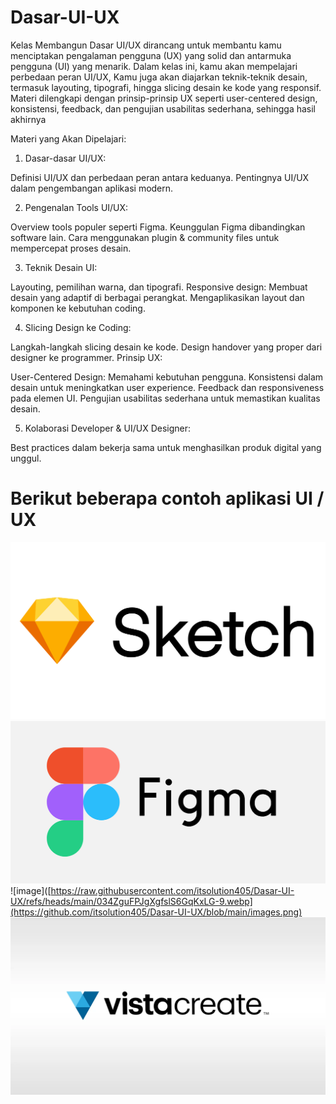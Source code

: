 # Dasar-UI-UX

Kelas Membangun Dasar UI/UX
dirancang untuk membantu kamu menciptakan pengalaman pengguna (UX) yang solid dan antarmuka pengguna (UI) yang menarik.
Dalam kelas ini, kamu akan mempelajari perbedaan peran UI/UX, Kamu juga akan diajarkan teknik-teknik desain, termasuk layouting, tipografi, hingga slicing desain ke kode yang responsif. Materi dilengkapi dengan prinsip-prinsip UX seperti user-centered design, konsistensi, feedback, dan pengujian usabilitas sederhana, sehingga hasil akhirnya

Materi yang Akan Dipelajari:

1. Dasar-dasar UI/UX:

Definisi UI/UX dan perbedaan peran antara keduanya.
Pentingnya UI/UX dalam pengembangan aplikasi modern.

2. Pengenalan Tools UI/UX:

Overview tools populer seperti Figma.
Keunggulan Figma dibandingkan software lain.
Cara menggunakan plugin & community files untuk mempercepat proses desain.

3. Teknik Desain UI:

Layouting, pemilihan warna, dan tipografi.
Responsive design: Membuat desain yang adaptif di berbagai perangkat.
Mengaplikasikan layout dan komponen ke kebutuhan coding.

4. Slicing Design ke Coding:

Langkah-langkah slicing desain ke kode.
Design handover yang proper dari designer ke programmer.
Prinsip UX:

User-Centered Design: Memahami kebutuhan pengguna.
Konsistensi dalam desain untuk meningkatkan user experience.
Feedback dan responsiveness pada elemen UI.
Pengujian usabilitas sederhana untuk memastikan kualitas desain.

5. Kolaborasi Developer & UI/UX Designer:

Best practices dalam bekerja sama untuk menghasilkan produk digital yang unggul.

# Berikut beberapa contoh aplikasi UI / UX

![image](https://raw.githubusercontent.com/itsolution405/Dasar-UI-UX/refs/heads/main/034ZguFPJgXgfslS6GqKxLG-9.webp)
![image](https://github.com/itsolution405/Dasar-UI-UX/blob/main/faac7b6a-44b0-4ccb-9737-b2e2cf137bf7.png)
![image]([https://raw.githubusercontent.com/itsolution405/Dasar-UI-UX/refs/heads/main/034ZguFPJgXgfslS6GqKxLG-9.webp](https://github.com/itsolution405/Dasar-UI-UX/blob/main/images.png)
![image](https://raw.githubusercontent.com/itsolution405/Dasar-UI-UX/refs/heads/main/vistacreate-logo-1600x900.webp)
